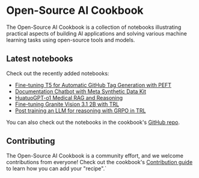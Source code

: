 # Open-Source AI Cookbook

The Open-Source AI Cookbook is a collection of notebooks illustrating practical aspects of building AI
applications and solving various machine learning tasks using open-source tools and models.

## Latest notebooks

Check out the recently added notebooks:

- [Fine-tuning T5 for Automatic GitHub Tag Generation with PEFT](finetune_t5_for_search_tag_generation)
- [Documentation Chatbot with Meta Synthetic Data Kit](fine_tune_chatbot_docs_synthetic)
- [HuatuoGPT-o1 Medical RAG and Reasoning](medical_rag_and_Reasoning)
- [Fine-tuning Granite Vision 3.1 2B with TRL](fine_tuning_granite_vision_sft_trl)
- [Post training an LLM for reasoning with GRPO in TRL](fine_tuning_llm_grpo_trl)


You can also check out the notebooks in the cookbook's [GitHub repo](https://github.com/huggingface/cookbook).

## Contributing

The Open-Source AI Cookbook is a community effort, and we welcome contributions from everyone!
Check out the cookbook's [Contribution guide](https://github.com/huggingface/cookbook/blob/main/README.md) to learn
how you can add your "recipe".`